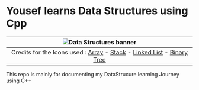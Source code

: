 # Yousef learns Data Structures using Cpp

| ![Data Structures banner](./assets/DS%20banner.png)|
|:--:|
| Credits for the Icons used : [Array](https://www.pngwing.com/en/free-png-pkokt) - [Stack](https://www.pngegg.com/en/png-xwvba) - [Linked List](https://www.flaticon.com/free-icons/chain) - [Binary Tree](https://www.pngwing.com/en/free-png-bvytz) |


This repo is mainly for documenting my DataStrucure learning Journey using C++
